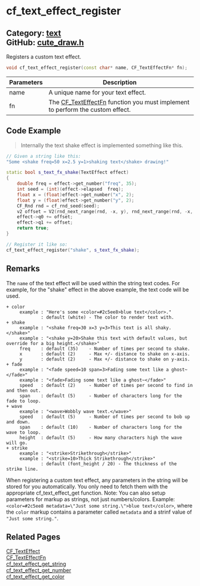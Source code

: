 [//]: # (This file is automatically generated by Cute Framework's docs parser.)
[//]: # (Do not edit this file by hand!)
[//]: # (See: https://github.com/RandyGaul/cute_framework/blob/master/samples/docs_parser.cpp)
[](../header.md ':include')

# cf_text_effect_register

Category: [text](/api_reference?id=text)  
GitHub: [cute_draw.h](https://github.com/RandyGaul/cute_framework/blob/master/include/cute_draw.h)  
---

Registers a custom text effect.

```cpp
void cf_text_effect_register(const char* name, CF_TextEffectFn* fn);
```

Parameters | Description
--- | ---
name | A unique name for your text effect.
fn | The [CF_TextEffectFn](/text/cf_texteffectfn.md) function you must implement to perform the custom effect.

## Code Example

> Internally the text shake effect is implemented something like this.

```cpp
// Given a string like this:
"Some <shake freq=50 x=2.5 y=1>shaking text</shake> drawing!"

static bool s_text_fx_shake(TextEffect effect)
{
    double freq = effect->get_number("freq", 35);
    int seed = (int)(effect->elapsed  freq);
    float x = (float)effect->get_number("x", 2);
    float y = (float)effect->get_number("y", 2);
    CF_Rnd rnd = cf_rnd_seed(seed);
    v2 offset = V2(rnd_next_range(rnd, -x, y), rnd_next_range(rnd, -x, y));
    effect->q0 += offset;
    effect->q1 += offset;
    return true;
}

// Register it like so:
cf_text_effect_register("shake", s_text_fx_shake);
```

## Remarks

The `name` of the text effect will be used within the string text codes. For example, for the "shake" effect in the above
example, the text code <shake> will be used.
```
+ color
     example : "Here's some <color=#2c5ee8>blue text</color>."
             : default (white) - The color to render text with.
+ shake
     example : "<shake freq=30 x=3 y=3>This text is all shaky.</shake>"
     example : "<shake y=20>Shake this text with default values, but override for a big height.</shake>"
     freq    : default (35)    - Number of times per second to shake.
     x       : default (2)     - Max +/- distance to shake on x-axis.
     y       : default (2)     - Max +/- distance to shake on y-axis.
+ fade
     example : "<fade speed=10 span=3>Fading some text like a ghost~</fade>"
     example : "<fade>Fading some text like a ghost~</fade>"
     speed   : default (2)     - Number of times per second to find in and then out.
     span    : default (5)     - Number of characters long for the fade to loop.
+ wave
     example : "<wave>Wobbly wave text.</wave>"
     speed   : default (5)     - Number of times per second to bob up and down.
     span    : default (10)    - Number of characters long for the wave to loop.
     height  : default (5)     - How many characters high the wave will go.
+ strike
     example : "<strike>Strikethrough</strike>"
     example : "<strike=10>Thick Strikethrough</strike>"
             : default (font_height / 20) - The thickness of the strike line.
```
When registering a custom text effect, any parameters in the string will be stored for you
automatically. You only need to fetch them with the appropriate cf_text_effect_get function.
Note: You can also setup parameters for markup as strings, not just numbers/colors. Example: `<color=#2c5ee8 metadata=\"Just some string.\">blue text</color>`,
where the `color` markup contains a parameter called `metadata` and a strinf value of `"Just some string."`.

## Related Pages

[CF_TextEffect](/text/cf_texteffect.md)  
[CF_TextEffectFn](/text/cf_texteffectfn.md)  
[cf_text_effect_get_string](/text/cf_text_effect_get_string.md)  
[cf_text_effect_get_number](/text/cf_text_effect_get_number.md)  
[cf_text_effect_get_color](/text/cf_text_effect_get_color.md)  
